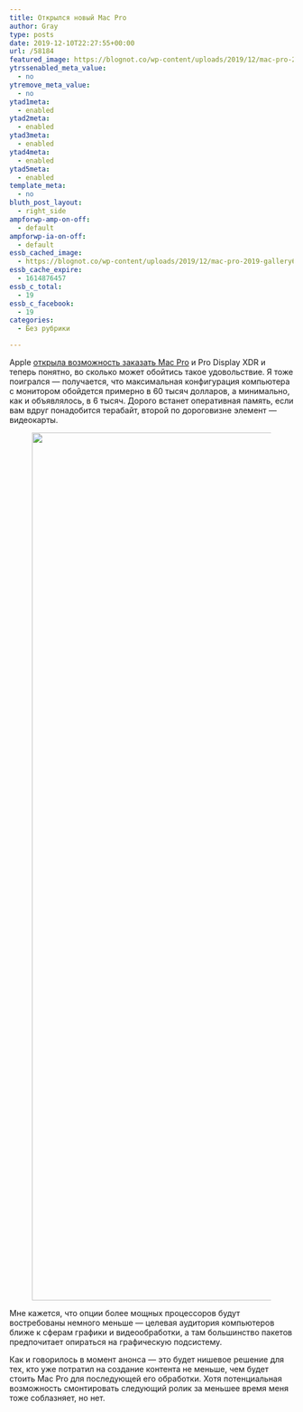```yaml
---
title: Открылся новый Mac Pro
author: Gray
type: posts
date: 2019-12-10T22:27:55+00:00
url: /58184
featured_image: https://blognot.co/wp-content/uploads/2019/12/mac-pro-2019-gallery6.jpeg
ytrssenabled_meta_value:
  - no
ytremove_meta_value:
  - no
ytad1meta:
  - enabled
ytad2meta:
  - enabled
ytad3meta:
  - enabled
ytad4meta:
  - enabled
ytad5meta:
  - enabled
template_meta:
  - no
bluth_post_layout:
  - right_side
ampforwp-amp-on-off:
  - default
ampforwp-ia-on-off:
  - default
essb_cached_image:
  - https://blognot.co/wp-content/uploads/2019/12/mac-pro-2019-gallery6.jpeg
essb_cache_expire:
  - 1614876457
essb_c_total:
  - 19
essb_c_facebook:
  - 19
categories:
  - Без рубрики

---
```








Apple [открыла возможность заказать Mac Pro][1] и Pro Display XDR и теперь понятно, во сколько может обойтись такое удовольствие. Я тоже поигрался — получается, что максимальная конфигурация компьютера с монитором обойдется примерно в 60 тысяч долларов, а минимально, как и объявлялось, в 6 тысяч. Дорого встанет оперативная память, если вам вдруг понадобится терабайт, второй по дороговизне элемент — видеокарты. <figure class="wp-block-image size-large">

<img data-attachment-id="58185" data-permalink="https://blognot.co/58184/mac-pro-2019-gallery6" data-orig-file="https://i0.wp.com/blognot.co/wp-content/uploads/2019/12/mac-pro-2019-gallery6.jpeg?fit=2000%2C1536&ssl=1" data-orig-size="2000,1536" data-comments-opened="1" data-image-meta="{&quot;aperture&quot;:&quot;0&quot;,&quot;credit&quot;:&quot;&quot;,&quot;camera&quot;:&quot;&quot;,&quot;caption&quot;:&quot;&quot;,&quot;created_timestamp&quot;:&quot;0&quot;,&quot;copyright&quot;:&quot;&quot;,&quot;focal_length&quot;:&quot;0&quot;,&quot;iso&quot;:&quot;0&quot;,&quot;shutter_speed&quot;:&quot;0&quot;,&quot;title&quot;:&quot;&quot;,&quot;orientation&quot;:&quot;0&quot;}" data-image-title="mac-pro-2019-gallery6" data-image-description="" data-medium-file="https://i0.wp.com/blognot.co/wp-content/uploads/2019/12/mac-pro-2019-gallery6.jpeg?fit=300%2C230&ssl=1" data-large-file="https://i0.wp.com/blognot.co/wp-content/uploads/2019/12/mac-pro-2019-gallery6.jpeg?fit=740%2C568&ssl=1" width="2000" height="1536" src="https://i0.wp.com/blognot.co/wp-content/uploads/2019/12/mac-pro-2019-gallery6.jpeg?fit=740%2C568&ssl=1" alt="" class="wp-image-58185" srcset="https://i0.wp.com/blognot.co/wp-content/uploads/2019/12/mac-pro-2019-gallery6.jpeg?w=2000&ssl=1 2000w, https://i0.wp.com/blognot.co/wp-content/uploads/2019/12/mac-pro-2019-gallery6.jpeg?resize=300%2C230&ssl=1 300w, https://i0.wp.com/blognot.co/wp-content/uploads/2019/12/mac-pro-2019-gallery6.jpeg?resize=1024%2C786&ssl=1 1024w, https://i0.wp.com/blognot.co/wp-content/uploads/2019/12/mac-pro-2019-gallery6.jpeg?resize=768%2C590&ssl=1 768w, https://i0.wp.com/blognot.co/wp-content/uploads/2019/12/mac-pro-2019-gallery6.jpeg?resize=1536%2C1180&ssl=1 1536w, https://i0.wp.com/blognot.co/wp-content/uploads/2019/12/mac-pro-2019-gallery6.jpeg?resize=194%2C150&ssl=1 194w, https://i0.wp.com/blognot.co/wp-content/uploads/2019/12/mac-pro-2019-gallery6.jpeg?resize=651%2C500&ssl=1 651w, https://i0.wp.com/blognot.co/wp-content/uploads/2019/12/mac-pro-2019-gallery6.jpeg?resize=800%2C614&ssl=1 800w, https://i0.wp.com/blognot.co/wp-content/uploads/2019/12/mac-pro-2019-gallery6.jpeg?w=1480&ssl=1 1480w" sizes="(max-width: 740px) 100vw, 740px" /> </figure> 

Мне кажется, что опции более мощных процессоров будут востребованы немного меньше — целевая аудитория компьютеров ближе к сферам графики и видеообработки, а там большинство пакетов предпочитает опираться на графическую подсистему.

Как и говорилось в момент анонса — это будет нишевое решение для тех, кто уже потратил на создание контента не меньше, чем будет стоить Mac Pro для последующей его обработки. Хотя потенциальная возможность смонтировать следующий ролик за меньшее время меня тоже соблазняет, но нет.

 [1]: https://www.apple.com/shop/buy-mac/mac-pro/tower